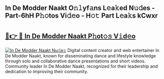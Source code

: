 ## In De Modder Naakt O𝚗𝚕yf𝚊ns L𝚎a𝚔ed N𝚞𝚍es - Part-6hH P𝚑𝚘tos Vi𝚍𝚎o - H𝚘𝚝 Part L𝚎a𝚔s kCwxr

# <h2><a href="http://kfbppin.oniu.top/?m=In+De+Modder+Naakt">🔗👉 🔴 In De Modder Naakt P𝚑ot𝚘𝚜 V𝚒d𝚎o</a></h2>

[![In De Modder Naakt Nu𝚍e𝚜](https://i.imgur.com/0qMVB7G.gif)](http://kfbppin.oniu.top/?m=In+De+Modder+Naakt)
Digital content creator and web entertainer In De Modder Naakt, known for disseminating dance and lifestyle knowledge through solo and collaborative dance presentations and short videos. Community leader In De Modder Naakt, recognized for their leadership and dedication to improving their community.  
